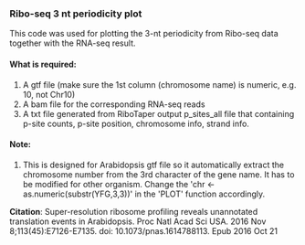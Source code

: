 ### Ribo-seq 3 nt periodicity plot 
This code was used for plotting the 3-nt periodicity from Ribo-seq data together with the RNA-seq result.  

#### What is required:
1. A gtf file (make sure the 1st column (chromosome name) is numeric, e.g. 10, not Chr10)  
2. A bam file for the corresponding RNA-seq reads  
3. A txt file generated from RiboTaper output p_sites_all file that containing p-site counts, p-site position, chromosome info, strand info.   

#### Note:
1. This is designed for Arabidopsis gtf file so it automatically extract the chromosome number from the 3rd character of the gene name. It has to be modified for other organism. Change the 'chr <- as.numeric(substr(YFG,3,3))' in the 'PLOT' function accordingly.

**Citation**: Super-resolution ribosome profiling reveals unannotated translation events in Arabidopsis. Proc Natl Acad Sci USA. 2016 Nov 8;113(45):E7126-E7135. doi: 10.1073/pnas.1614788113. Epub 2016 Oct 21
